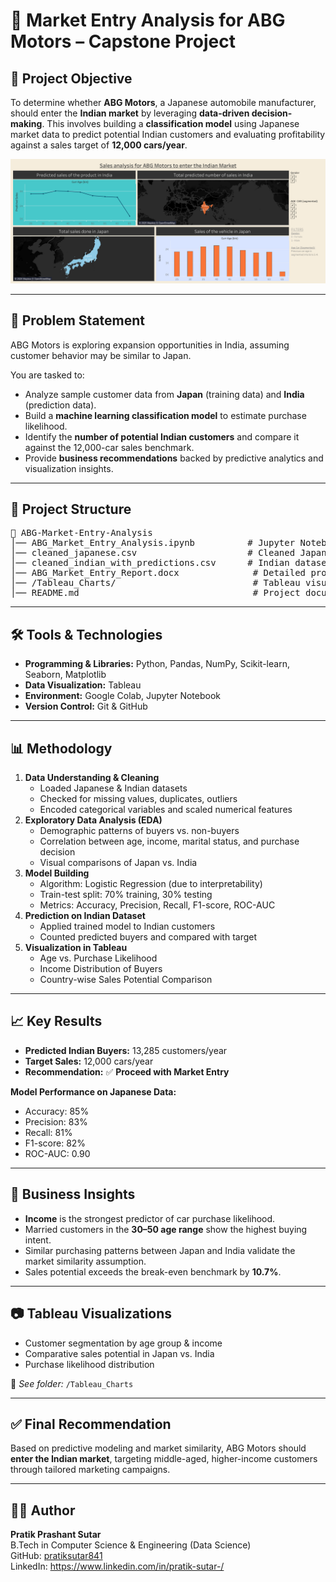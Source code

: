 <h1>🚗 Market Entry Analysis for ABG Motors – Capstone Project</h1>

<h2>📌 Project Objective</h2>
<p>
To determine whether <b>ABG Motors</b>, a Japanese automobile manufacturer, should enter the <b>Indian market</b> by leveraging 
<b>data-driven decision-making</b>. This involves building a <b>classification model</b> using Japanese market data to predict potential 
Indian customers and evaluating profitability against a sales target of <b>12,000 cars/year</b>.
</p>

<p align="center">
  <img src="https://github.com/pratiksutar841/Market-Entry-Analysis-for-ABG-Motors-in-India---CAPSTONE-PROJECT-/blob/main/Dashboard-Photo.png" alt="Market Entry Analysis" width="800">
</p>

<hr>

<h2>🧠 Problem Statement</h2>
<p>
ABG Motors is exploring expansion opportunities in India, assuming customer behavior may be similar to Japan.
</p>
<p>You are tasked to:</p>
<ul>
    <li>Analyze sample customer data from <b>Japan</b> (training data) and <b>India</b> (prediction data).</li>
    <li>Build a <b>machine learning classification model</b> to estimate purchase likelihood.</li>
    <li>Identify the <b>number of potential Indian customers</b> and compare it against the 12,000-car sales benchmark.</li>
    <li>Provide <b>business recommendations</b> backed by predictive analytics and visualization insights.</li>
</ul>

<hr>

<h2>📂 Project Structure</h2>
<pre>
📁 ABG-Market-Entry-Analysis
│── ABG_Market_Entry_Analysis.ipynb          # Jupyter Notebook with full workflow
│── cleaned_japanese.csv                     # Cleaned Japanese dataset
│── cleaned_indian_with_predictions.csv      # Indian dataset with prediction results
│── ABG_Market_Entry_Report.docx              # Detailed project report
│── /Tableau_Charts/                          # Tableau visualizations (PNG/Screenshots)
│── README.md                                 # Project documentation
</pre>

<hr>

<h2>🛠️ Tools & Technologies</h2>
<ul>
    <li><b>Programming & Libraries:</b> Python, Pandas, NumPy, Scikit-learn, Seaborn, Matplotlib</li>
    <li><b>Data Visualization:</b> Tableau</li>
    <li><b>Environment:</b> Google Colab, Jupyter Notebook</li>
    <li><b>Version Control:</b> Git & GitHub</li>
</ul>

<hr>

<h2>📊 Methodology</h2>
<ol>
    <li><b>Data Understanding & Cleaning</b>
        <ul>
            <li>Loaded Japanese & Indian datasets</li>
            <li>Checked for missing values, duplicates, outliers</li>
            <li>Encoded categorical variables and scaled numerical features</li>
        </ul>
    </li>
    <li><b>Exploratory Data Analysis (EDA)</b>
        <ul>
            <li>Demographic patterns of buyers vs. non-buyers</li>
            <li>Correlation between age, income, marital status, and purchase decision</li>
            <li>Visual comparisons of Japan vs. India</li>
        </ul>
    </li>
    <li><b>Model Building</b>
        <ul>
            <li>Algorithm: Logistic Regression (due to interpretability)</li>
            <li>Train-test split: 70% training, 30% testing</li>
            <li>Metrics: Accuracy, Precision, Recall, F1-score, ROC-AUC</li>
        </ul>
    </li>
    <li><b>Prediction on Indian Dataset</b>
        <ul>
            <li>Applied trained model to Indian customers</li>
            <li>Counted predicted buyers and compared with target</li>
        </ul>
    </li>
    <li><b>Visualization in Tableau</b>
        <ul>
            <li>Age vs. Purchase Likelihood</li>
            <li>Income Distribution of Buyers</li>
            <li>Country-wise Sales Potential Comparison</li>
        </ul>
    </li>
</ol>

<hr>

<h2>📈 Key Results</h2>
<ul>
    <li><b>Predicted Indian Buyers:</b> 13,285 customers/year</li>
    <li><b>Target Sales:</b> 12,000 cars/year</li>
    <li><b>Recommendation:</b> ✅ <b>Proceed with Market Entry</b></li>
</ul>

<p><b>Model Performance on Japanese Data:</b></p>
<ul>
    <li>Accuracy: 85%</li>
    <li>Precision: 83%</li>
    <li>Recall: 81%</li>
    <li>F1-score: 82%</li>
    <li>ROC-AUC: 0.90</li>
</ul>

<hr>

<h2>📌 Business Insights</h2>
<ul>
    <li><b>Income</b> is the strongest predictor of car purchase likelihood.</li>
    <li>Married customers in the <b>30–50 age range</b> show the highest buying intent.</li>
    <li>Similar purchasing patterns between Japan and India validate the market similarity assumption.</li>
    <li>Sales potential exceeds the break-even benchmark by <b>10.7%</b>.</li>
</ul>

<hr>

<h2>📷 Tableau Visualizations</h2>
<ul>
    <li>Customer segmentation by age group & income</li>
    <li>Comparative sales potential in Japan vs. India</li>
    <li>Purchase likelihood distribution</li>
</ul>
<p>📁 <i>See folder:</i> <code>/Tableau_Charts</code></p>

<hr>

<h2>✅ Final Recommendation</h2>
<p>
Based on predictive modeling and market similarity, ABG Motors should <b>enter the Indian market</b>, targeting middle-aged, higher-income customers through tailored marketing campaigns.
</p>

<hr>

<h2>🙋‍♂️ Author</h2>
<p>
<b>Pratik Prashant Sutar</b><br>
B.Tech in Computer Science & Engineering (Data Science)<br>
GitHub: <a href="https://github.com/pratiksutar841">pratiksutar841</a><br>
LinkedIn: <a href="#">https://www.linkedin.com/in/pratik-sutar-/</a>
</p>
